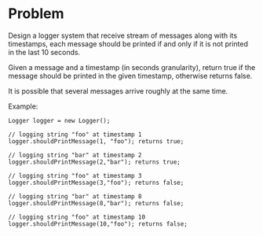Problem
===
Design a logger system that receive stream of messages along with its timestamps, each message should be printed if and only if it is not printed in the last 10 seconds.

Given a message and a timestamp (in seconds granularity), return true if the message should be printed in the given timestamp, otherwise returns false.

It is possible that several messages arrive roughly at the same time.

Example:

    Logger logger = new Logger();

    // logging string "foo" at timestamp 1
    logger.shouldPrintMessage(1, "foo"); returns true; 

    // logging string "bar" at timestamp 2
    logger.shouldPrintMessage(2,"bar"); returns true;
    
    // logging string "foo" at timestamp 3
    logger.shouldPrintMessage(3,"foo"); returns false;
    
    // logging string "bar" at timestamp 8
    logger.shouldPrintMessage(8,"bar"); returns false;

    // logging string "foo" at timestamp 10
    logger.shouldPrintMessage(10,"foo"); returns false;
